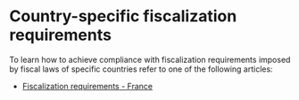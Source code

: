 # Country-specific fiscalization requirements

To learn how to achieve compliance with fiscalization requirements imposed by fiscal laws of specific countries refer to one of the following articles:

- [Fiscalization requirements - France](france/howto/setup.md)
